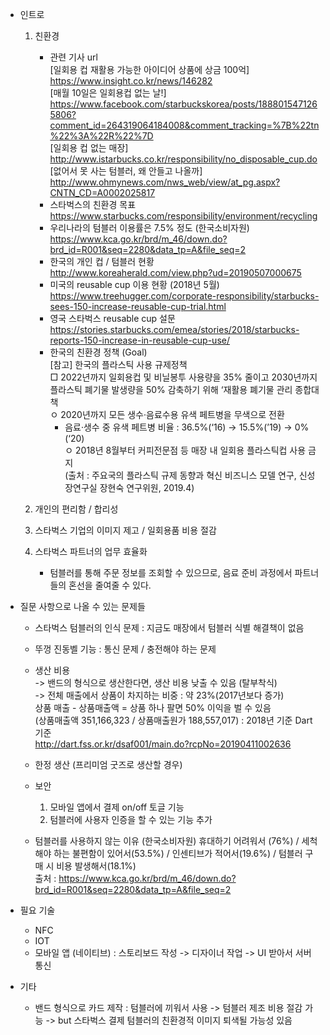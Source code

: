 * 인트로
    1. 친환경
        - 관련 기사 url  
            [일회용 컵 재활용 가능한 아이디어 상품에 상금 100억]  
            https://www.insight.co.kr/news/146282  
            [매월 10일은 일회용컵 없는 날!]  
            https://www.facebook.com/starbuckskorea/posts/1888015471265806?comment_id=264319064184008&comment_tracking=%7B%22tn%22%3A%22R%22%7D  
            [일회용 컵 없는 매장]  
            http://www.istarbucks.co.kr/responsibility/no_disposable_cup.do  
            [없어서 못 사는 텀블러, 왜 안들고 나올까]  
            http://www.ohmynews.com/nws_web/view/at_pg.aspx?CNTN_CD=A0002025817  
        - 스타벅스의 친환경 목표  
            https://www.starbucks.com/responsibility/environment/recycling  
        - 우리나라의 텀블러 이용률은 7.5% 정도 (한국소비자원)  
            https://www.kca.go.kr/brd/m_46/down.do?brd_id=R001&seq=2280&data_tp=A&file_seq=2  
        - 한국의 개인 컵 / 텀블러 현황  
            http://www.koreaherald.com/view.php?ud=20190507000675  
        - 미국의 reusable cup 이용 현황 (2018년 5월)  
            https://www.treehugger.com/corporate-responsibility/starbucks-sees-150-increase-reusable-cup-trial.html  
        - 영국 스타벅스 reusable cup 설문  
            https://stories.starbucks.com/emea/stories/2018/starbucks-reports-150-increase-in-reusable-cup-use/  
        - 한국의 친환경 정책 (Goal)  
            [참고] 한국의 플라스틱 사용 규제정책  
            □ 2022년까지 일회용컵 및 비닐봉투 사용량을 35% 줄이고 2030년까지 플라스틱 폐기물 발생량을 50% 감축하기 위해 ‘재활용 폐기물 관리 종합대책  
            ㅇ 2020년까지 모든 생수·음료수용 유색 페트병을 무색으로 전환  
            * 음료·생수 중 유색 페트병 비율 : 36.5%(‘16) → 15.5%(’19) → 0%(‘20)  
            ㅇ 2018년 8월부터 커피전문점 등 매장 내 일회용 플라스틱컵 사용 금지   
            (출처 : 주요국의 플라스틱 규제 동향과 혁신 비즈니스 모델 연구, 신성장연구실 장현숙 연구위원, 2019.4)  

    2. 개인의 편리함 / 합리성
    3. 스타벅스 기업의 이미지 제고 / 일회용품 비용 절감
    4. 스타벅스 파트너의 업무 효율화
        - 텀블러를 통해 주문 정보를 조회할 수 있으므로, 음료 준비 과정에서 파트너들의 혼선을 줄여줄 수 있다.

* 질문 사항으로 나올 수 있는 문제들
    - 스타벅스 텀블러의 인식 문제 : 지금도 매장에서 텀블러 식별 해결책이 없음
    - 뚜껑 진동벨 기능 : 통신 문제 / 충전해야 하는 문제

    - 생산 비용   
        -> 밴드의 형식으로 생산한다면, 생산 비용 낮출 수 있음 (탈부착식)  
        -> 전체 매출에서 상품이 차지하는 비중 : 약 23%(2017년보다 증가)  
        상품 매출 - 상품매출액 = 상품 하나 팔면 50% 이익을 벌 수 있음   
        (상품매출액 351,166,323 / 상품매출원가 188,557,017) : 2018년 기준 Dart 기준  
        http://dart.fss.or.kr/dsaf001/main.do?rcpNo=20190411002636  

    - 한정 생산 (프리미엄 굿즈로 생산할 경우)

    - 보안 
        1. 모바일 앱에서 결제 on/off 토글 기능
        2. 텀블러에 사용자 인증을 할 수 있는 기능 추가
        
    - 텀블러를 사용하지 않는 이유 (한국소비자원)
        휴대하기 어려워서 (76%) / 세척해야 하는 불편함이 있어서(53.5%) / 인센티브가 적어서(19.6%) / 텀블러 구매 시 비용 발생해서(18.1%)  
        출처 : https://www.kca.go.kr/brd/m_46/down.do?brd_id=R001&seq=2280&data_tp=A&file_seq=2

* 필요 기술 
    - NFC
    - IOT
    - 모바일 앱 (네이티브) : 스토리보드 작성 -> 디자이너 작업 -> UI 받아서 서버 통신

* 기타
    - 밴드 형식으로 카드 제작 : 텀블러에 끼워서 사용 
        -> 텀블러 제조 비용 절감 가능
        -> but 스타벅스 결제 텀블러의 친환경적 이미지 퇴색될 가능성 있음
